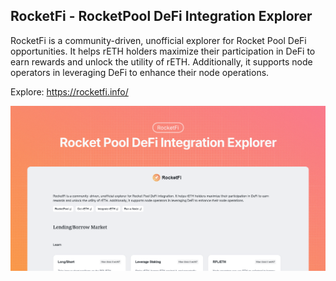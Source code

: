 ## RocketFi - RocketPool DeFi Integration Explorer

RocketFi is a community-driven, unofficial explorer for Rocket Pool DeFi opportunities. It helps rETH holders maximize their participation in DeFi to earn rewards and unlock the utility of rETH. Additionally, it supports node operators in leveraging DeFi to enhance their node operations.

Explore: https://rocketfi.info/

![RocketFi](https://raw.githubusercontent.com/0xsignal/rocketfi/refs/heads/main/public/og.png)
